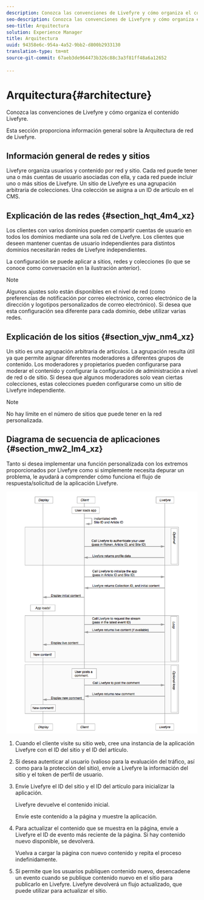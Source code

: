 ```yaml
---
description: Conozca las convenciones de Livefyre y cómo organiza el contenido Livefyre.
seo-description: Conozca las convenciones de Livefyre y cómo organiza el contenido Livefyre.
seo-title: Arquitectura
solution: Experience Manager
title: Arquitectura
uuid: 94358e6c-954a-4a52-9bb2-d800b2933130
translation-type: tm+mt
source-git-commit: 67aeb3de964473b326c88c3a3f81ff48a6a12652

---
```



# Arquitectura{#architecture}

Conozca las convenciones de Livefyre y cómo organiza el contenido Livefyre.

Esta sección proporciona información general sobre la Arquitectura de red de Livefyre.

## Información general de redes y sitios

Livefyre organiza usuarios y contenido por red y sitio. Cada red puede tener una o más cuentas de usuario asociadas con ella, y cada red puede incluir uno o más sitios de Livefyre. Un sitio de Livefyre es una agrupación arbitraria de colecciones. Una colección se asigna a un ID de artículo en el CMS.

## Explicación de las redes {#section_hqt_4m4_xz}

Los clientes con varios dominios pueden compartir cuentas de usuario en todos los dominios mediante una sola red de Livefyre. Los clientes que deseen mantener cuentas de usuario independientes para distintos dominios necesitarán redes de Livefyre independientes.

La configuración se puede aplicar a sitios, redes y colecciones (lo que se conoce como conversación en la ilustración anterior).

>[!NOTE]
>
>Algunos ajustes solo están disponibles en el nivel de red (como preferencias de notificación por correo electrónico, correo electrónico de la dirección y logotipos personalizados de correo electrónico). Si desea que esta configuración sea diferente para cada dominio, debe utilizar varias redes.

## Explicación de los sitios {#section_vjw_nm4_xz}

Un sitio es una agrupación arbitraria de artículos. La agrupación resulta útil ya que permite asignar diferentes moderadores a diferentes grupos de contenido. Los moderadores y propietarios pueden configurarse para moderar el contenido y configurar la configuración de administración a nivel de red o de sitio. Si desea que algunos moderadores solo vean ciertas colecciones, estas colecciones pueden configurarse como un sitio de Livefyre independiente.

>[!NOTE]
>
>No hay límite en el número de sitios que puede tener en la red personalizada.

## Diagrama de secuencia de aplicaciones {#section_mw2_lm4_xz}

Tanto si desea implementar una función personalizada con los extremos proporcionados por Livefyre como si simplemente necesita depurar un problema, le ayudará a comprender cómo funciona el flujo de respuesta/solicitud de la aplicación Livefyre.

![](assets/appsequencediagram.png)

1. Cuando el cliente visite su sitio web, cree una instancia de la aplicación Livefyre con el ID del sitio y el ID del artículo.
1. Si desea autenticar al usuario (valioso para la evaluación del tráfico, así como para la protección del sitio), envíe a Livefyre la información del sitio y el token de perfil de usuario.
1. Envíe Livefyre el ID del sitio y el ID del artículo para inicializar la aplicación.

   Livefyre devuelve el contenido inicial.

   Envíe este contenido a la página y muestre la aplicación.

1. Para actualizar el contenido que se muestra en la página, envíe a Livefyre el ID de evento más reciente de la página. Si hay contenido nuevo disponible, se devolverá.

   Vuelva a cargar la página con nuevo contenido y repita el proceso indefinidamente.

1. Si permite que los usuarios publiquen contenido nuevo, desencadene un evento cuando se publique contenido nuevo en el sitio para publicarlo en Livefyre. Livefyre devolverá un flujo actualizado, que puede utilizar para actualizar el sitio.
